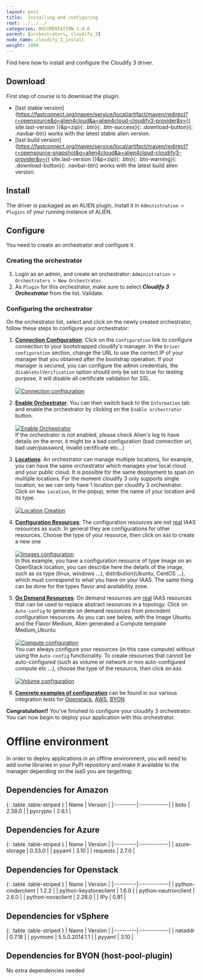 ```yaml
---
layout: post
title:  Installing and configuring
root: ../../../
categories: DOCUMENTATION-1.4.0
parent: [orchestrators, cloudify_3]
node_name: cloudify_3_install
weight: 2000
---
```


Find here how to install and configure the Cloudify 3 driver.

## Download ##
First step of course is to download the plugin.

* [last stable version](https://fastconnect.org/maven/service/local/artifact/maven/redirect?r=opensource&g=alien4cloud&a=alien4cloud-cloudify3-provider&v={{ site.last-version }}&p=zip){: .btn}{: .btn-success}{: .download-button}{: .navbar-btn} works with the latest stable alien version.
* [last build version](https://fastconnect.org/maven/service/local/artifact/maven/redirect?r=opensource-snapshot&g=alien4cloud&a=alien4cloud-cloudify3-provider&v={{ site.last-version }}&p=zip){: .btn}{: .btn-warning}{: .download-button}{: .navbar-btn} works with the latest build alien version.

## Install ##
The driver is packaged as an ALIEN plugin, install it in `Administration > Plugins` of your running instance of ALIEN.

## Configure ##
You need to create an orchestrator and configure it.

### Creating the orchestrator ###
1. Login as an admin, and create an orchestrator: `Administration > Orchestrators > New Orchestrator`.
2. As `Plugin` for this orchestrator, make sure to select ***Cloudify 3 Orchestrator*** from the list. Validate.

### Configuring the orchestrator ###
On the orchestrator list, select and click on the newly created orchestrator, follow these steps to configure your orchestrator:

1. **<u>Connection Configuration</u>**: Click on the `Configuration` link to configure connection to your bootstrapped cloudify's manager. 
In the `Driver configuration` section, change the URL to use the correct IP of your manager that you obtained after the bootstrap operation. 
If your manager is secured, you can configure the admin credentials, the `disableSslVerification` option should only be set to true for testing purpose, it will disable all certificate validation for SSL.<br><br>
[![Connection configuration][config_orchestrator_cloudifyConUrl]][config_orchestrator_cloudifyConUrl]<br>

2. **<u>Enable Orchestrator</u>**: You can then switch back to the `Information` tab and enable the orchestrator by clicking on the `Enable orchestrator` button.<br><br>
[![Enable Orchestrator][config_orchestrator_enableOrchestrator]][config_orchestrator_enableOrchestrator]<br>
If the orchestrator is not enabled, please check Alien's log to have details on the error, it might be a bad configuration (bad connection url, bad user/password, invalid certificate etc...)
 
3. **<u>Locations</u>**: An orchestrator can manage multiple locations, for example, you can have the same orchestrator which manages your local cloud and your public cloud.
It is possible for the same deployment to span on multiple locations.
For the moment cloudify 3 only supports single location, so we can only have 1 location per cloudify 3 orchestrator. 
Click on `New Location`, in the popup, enter the name of your location and its type.<br><br>
[![Location Creation][config_orchestrator_createLocation]][config_orchestrator_createLocation]<br>

4. **<u>Configuration Resources</u>**: The configuration resources are not <u>real</u> IAAS resources as such. In general they are configurations for other resources.
Choose the type of your resource, then click on `Add` to create a new one<br><br>
[![Images configuration][config_orchestrator_image]][config_orchestrator_image]<br>
In this example, you have a configuration resource of type Image on an OpenStack location, you can describe here the details of the image, such as os type (linux, windows ...), distribution(Ubuntu, CentOS ...), which must correspond to what you have on your IAAS.
The same thing can be done for the types flavor and availability zone.

5. **<u>On Demand Resources</u>**: On demand resources are <u>real</u> IAAS resources that can be used to replace abstract resources in a topology.
Click on `Auto-config` to generate on demand resources from precedent configuration resources.
As you can see below, with the Image Ubuntu and the Flavor Medium, Alien generated a Compute template Medium_Ubuntu<br><br>
[![Compute configuration][config_orchestrator_compute]][config_orchestrator_compute]<br>
You can always configure your resources (in this case compute) without using the `Auto-config` functionality.
To create resources that cannot be auto-configured (such as volume or network or non auto-configured compute etc ...), choose the type of the resource, then click on `Add`.<br><br>
[![Volume configuration][config_orchestrator_volume]][config_orchestrator_volume]<br>

6. **<u>Concrete examples of configuration</u>** can be found in our various integration tests for [Openstack](https://github.com/alien4cloud/alien4cloud-provider-int-test/tree/1.1.0/src/test/resources/features/cloudify3/openstack), [AWS](https://github.com/alien4cloud/alien4cloud-provider-int-test/tree/1.1.0/src/test/resources/features/cloudify3/amazon), [BYON](https://github.com/alien4cloud/alien4cloud-provider-int-test/tree/1.1.0/src/test/resources/features/cloudify3/byon) 
 
**Congratulation!!** You've finished to configure your cloudify 3 orchestrator. You can now begin to deploy your application with this orchestrator.

[config_orchestrator_cloudifyConUrl]: ../../images/cloudify3_driver/config_orchestrator_cloudifyConUrl.png  "Connection configuration"

[config_orchestrator_enableOrchestrator]: ../../images/cloudify3_driver/config_orchestrator_enableOrchestrator.png  "Enable orchestrator"

[config_orchestrator_createLocation]: ../../images/cloudify3_driver/config_orchestrator_createLocation.png  "Create location"

[config_orchestrator_image]: ../../images/cloudify3_driver/config_orchestrator_image.png  "Image"

[config_orchestrator_compute]: ../../images/cloudify3_driver/config_orchestrator_compute.png  "Compute"

[config_orchestrator_volume]: ../../images/cloudify3_driver/config_orchestrator_volume.png  "Volume"

# Offline environment

In order to deploy applications in an offline environment, you will need to add some libraries in your PyPI repository and make it available to the manager depending on the IaaS you are targetting.

## Dependencies for Amazon

{: .table .table-striped }
| Name | Version |
|:---------|:------------|
| boto | 2.38.0 |
| pycrypto | 2.6.1 |

## Dependencies for Azure

{: .table .table-striped }
| Name | Version |
|:---------|:------------|
| azure-storage | 0.33.0 |
| pyyaml | 3.10 |
| requests | 2.7.0 |

## Dependencies for Openstack

{: .table .table-striped }
| Name | Version |
|:---------|:------------|
| python-cinderclient | 1.2.2 |
| python-keystoneclient | 1.6.0 |
| python-neutronclient | 2.6.0 |
| python-novaclient | 2.26.0 |
| IPy | 0.81 |

## Dependencies for vSphere

{: .table .table-striped }
| Name | Version |
|:---------|:------------|
| netaddr | 0.7.18 |
| pyvmomi | 5.5.0.2014.1.1 |
| pyyaml | 3.10 |

## Dependencies for BYON (host-pool-plugin)

No extra dependencies needed
